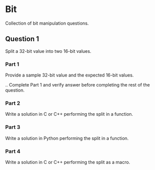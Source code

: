 # Bit

Collection of bit manipulation questions.

## Question 1

Split a 32-bit value into two 16-bit values.

### Part 1

Provide a sample 32-bit value and the expected 16-bit values.

.. Complete Part 1 and verify answer before completing the rest of the question.

### Part 2

Write a solution in C or C++ performing the split in a function.

### Part 3

Write a solution in Python performing the split in a function.

### Part 4

Write a solution in C or C++ performing the split as a macro.
